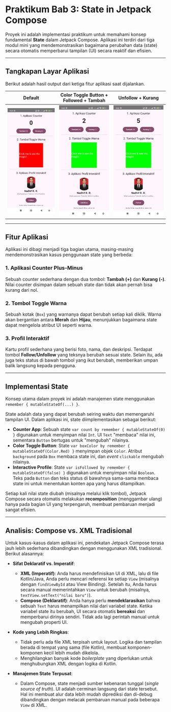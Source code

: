 # Praktikum Bab 3: State in Jetpack Compose

Proyek ini adalah implementasi praktikum untuk memahami konsep fundamental **State** dalam Jetpack Compose. Aplikasi ini terdiri dari tiga modul mini yang mendemonstrasikan bagaimana perubahan data (state) secara otomatis memperbarui tampilan (UI) secara reaktif dan efisien.

---

## Tangkapan Layar Aplikasi

Berikut adalah hasil output dari ketiga fitur aplikasi saat dijalankan.

| Default | Color Toggle Button + Followed + Tambah | Unfollow + Kurang |
| :---: | :---: | :---: |
| ![Default](1.jpg) | ![Color Toggle Button + Followed + Tambah](2.jpg) | ![Unfollow + Kurang](3.jpg) |

---

## Fitur Aplikasi

Aplikasi ini dibagi menjadi tiga bagian utama, masing-masing mendemonstrasikan kasus penggunaan state yang berbeda:

### 1. Aplikasi Counter Plus-Minus
Sebuah counter sederhana dengan dua tombol: **Tambah (+)** dan **Kurang (-)**. Nilai counter disimpan dalam sebuah state dan tidak akan pernah bisa kurang dari nol.

### 2. Tombol Toggle Warna
Sebuah kotak (`Box`) yang warnanya dapat berubah setiap kali diklik. Warna akan bergantian antara **Merah** dan **Hijau**, menunjukkan bagaimana state dapat mengelola atribut UI seperti warna.

### 3. Profil Interaktif
Kartu profil sederhana yang berisi foto, nama, dan deskripsi. Terdapat tombol **Follow/Unfollow** yang teksnya berubah sesuai state. Selain itu, ada juga teks status di bawah tombol yang ikut berubah, memberikan umpan balik langsung kepada pengguna.

---

## Implementasi State

Konsep utama dalam proyek ini adalah manajemen state menggunakan `remember { mutableStateOf(...) }`.

State adalah data yang dapat berubah seiring waktu dan memengaruhi tampilan UI. Dalam aplikasi ini, state diimplementasikan sebagai berikut:

* **Counter App**: Sebuah state `var count by remember { mutableStateOf(0) }` digunakan untuk menyimpan nilai `Int`. UI `Text` "membaca" nilai ini, sementara `Button` bertugas untuk "mengubah" nilainya.
* **Color Toggle Button**: State `var boxColor by remember { mutableStateOf(Color.Red) }` menyimpan objek `Color`. Atribut `background` pada `Box` membaca state ini, dan *event* `clickable` mengubah nilainya.
* **Interactive Profile**: State `var isFollowed by remember { mutableStateOf(false) }` digunakan untuk menyimpan nilai `Boolean`. Teks pada `Button` dan teks status di bawahnya sama-sama membaca state ini untuk menentukan konten apa yang harus ditampilkan.

Setiap kali nilai state diubah (misalnya melalui klik tombol), Jetpack Compose secara otomatis melakukan **recomposition** (menggambar ulang) hanya pada bagian UI yang terpengaruh, membuat pembaruan menjadi sangat efisien.

---

## Analisis: Compose vs. XML Tradisional

Untuk kasus-kasus dalam aplikasi ini, pendekatan Jetpack Compose terasa jauh lebih sederhana dibandingkan dengan menggunakan XML tradisional. Berikut alasannya:

* **Sifat Deklaratif vs. Imperatif**:
    * **XML (Imperatif)**: Anda harus mendefinisikan UI di XML, lalu di file Kotlin/Java, Anda perlu mencari referensi ke setiap `View` (misalnya dengan `findViewById` atau View Binding). Setelah itu, Anda harus secara manual memerintahkan `View` untuk berubah (misalnya, `textView.setText("nilai baru")`).
    * **Compose (Deklaratif)**: Anda hanya perlu **mendeklarasikan** bahwa sebuah `Text` harus menampilkan nilai dari variabel state. Ketika variabel state itu berubah, UI secara otomatis **bereaksi** dan memperbarui dirinya sendiri. Tidak ada lagi perintah manual untuk mengubah properti UI.

* **Kode yang Lebih Ringkas**:
    * Tidak perlu ada file XML terpisah untuk layout. Logika dan tampilan berada di tempat yang sama (file Kotlin), membuat komponen-komponen kecil lebih mudah dikelola.
    * Menghilangkan banyak kode *boilerplate* yang diperlukan untuk menghubungkan XML dengan logika di Kotlin.

* **Manajemen State Terpusat**:
    * Dalam Compose, state menjadi sumber kebenaran tunggal (*single source of truth*). UI adalah cerminan langsung dari state tersebut. Hal ini membuat alur data lebih mudah diprediksi dan di-debug dibandingkan dengan melacak pembaruan manual pada beberapa `View` di XML.
